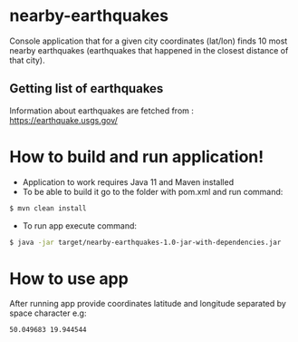 # nearby-earthquakes
Console application that for a given city coordinates (lat/lon) finds 10 most nearby earthquakes (earthquakes that happened in the closest distance of that city).

## Getting list of earthquakes
Information about earthquakes are fetched from : https://earthquake.usgs.gov/

# How to build and run application!
- Application to work requires Java 11 and Maven installed
- To be able to build it go to the folder with pom.xml and run command:
```sh
$ mvn clean install
```
- To run app execute command:
```sh
$ java -jar target/nearby-earthquakes-1.0-jar-with-dependencies.jar
```
# How to use app
After running app provide coordinates latitude and longitude separated by space character e.g:
```sh
50.049683 19.944544
```